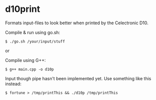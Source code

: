 # d10print
Formats input-files to look better when printed by the Celectronic D10.

Compile & run using go.sh:
```
$ ./go.sh /your/input/stuff
```
or

Compile using G++:
```
$ g++ main.cpp -o d10p
``` 


Input though pipe hasn't been implemented yet. Use something like this instead:
```
$ fortune > /tmp/printThis && ./d10p /tmp/printThis
```
